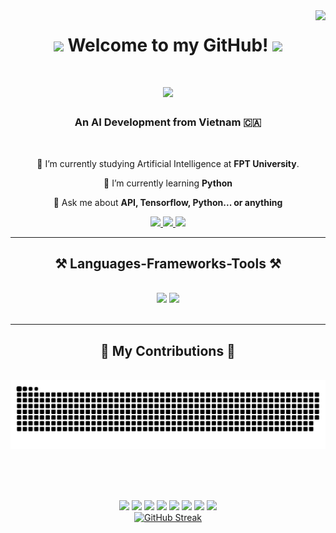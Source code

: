 <img align="right" src="https://visitor-badge.laobi.icu/badge?page_id=dungna13.dungna13" />

<h1 align="center">
    <img src="https://media.giphy.com/media/hvRJCLFzcasrR4ia7z/giphy.gif" width="50"/>
    <b>Welcome to my GitHub!</b>
    <img src="https://media.giphy.com/media/hvRJCLFzcasrR4ia7z/giphy.gif" width="50"/>
</h1>

<h1 align="center">
    <img src="https://readme-typing-svg.herokuapp.com/?font=Righteous&size=35&center=true&vCenter=true&width=500&height=70&duration=4000&color=FF0000&lines=Hi+There!+👋;+I'm+Dung+Ngo!;" />
</h1>

<h3 align="center">An AI Development from Vietnam 🇨🇦</h3>

<br/>

<div align="center">
 
 🔭 I’m currently studying Artificial Intelligence at **FPT University**.
 
 🌱 I’m currently learning **Python**

💬 Ask me about **API, Tensorflow, Python... or anything**

 </div>
 
<div align="center"> 
  <a href="mailto:ngoanhdung@gmail.com">
    <img src="https://img.shields.io/badge/Gmail-333333?style=for-the-badge&logo=gmail&logoColor=red" />
  </a>
  <a href="https://drive.google.com/uc?export=download&id=1f6Ai3T4CIVSXKJs54z8bqsIpamupNyKE" target="_blank">
    <img src="https://img.shields.io/badge/TOPCV-28a745?style=for-the-badge&logo=topcv&logoColor=white" />
  </a>
  <a href="https://www.facebook.com/dungdeptraidangonthiaieo/" target="_blank">
    <img src="https://img.shields.io/badge/Facebook-1877F2?style=for-the-badge&logo=facebook&logoColor=white" />
  </a>
</div>

 <hr/>
 
<h2 align="center">⚒️ Languages-Frameworks-Tools ⚒️</h2>
<br/>
<div align="center">
    <img src="https://skillicons.dev/icons?i=vscode,github,git" />
    <img src="https://skillicons.dev/icons?i=python" /><br>
</div>

<br/>
<hr/>

<div align="center">
  <h2>🐍 My Contributions 🐍</h2>
  <br>
  <img alt="snake eating my contributions" src="https://raw.githubusercontent.com/dungna13/dungna13/output/github-contribution-grid-snake.svg" />
  
  <br/><br/><br/>
</div>

<div align="center">
    <img src="https://media.giphy.com/media/sIIhZliB2McAo/giphy.gif" width="100">
    <img src="https://media.giphy.com/media/sIIhZliB2McAo/giphy.gif" width="100">
    <img src="https://media.giphy.com/media/sIIhZliB2McAo/giphy.gif" width="100">
    <img src="https://media.giphy.com/media/sIIhZliB2McAo/giphy.gif" width="100">
    <img src="https://media.giphy.com/media/sIIhZliB2McAo/giphy.gif" width="100">
    <img src="https://media.giphy.com/media/sIIhZliB2McAo/giphy.gif" width="100">
    <img src="https://media.giphy.com/media/sIIhZliB2McAo/giphy.gif" width="100">
    <img src="https://media.giphy.com/media/sIIhZliB2McAo/giphy.gif" width="100">
</div>


<div align="center">
  <a href="https://git.io/streak-stats">
    <img src="https://streak-stats.demolab.com?user=dungna13&theme=tokyonight-duo" alt="GitHub Streak" />
  </a>
</div>
